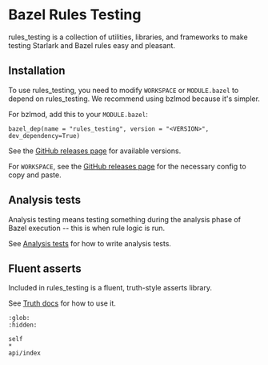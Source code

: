 # Bazel Rules Testing

rules_testing is a collection of utilities, libraries, and frameworks to make
testing Starlark and Bazel rules easy and pleasant.

## Installation

To use rules_testing, you need to modify `WORKSPACE` or `MODULE.bazel`
to depend on rules_testing. We recommend using bzlmod because it's simpler.

For bzlmod, add this to your `MODULE.bazel`:

```
bazel_dep(name = "rules_testing", version = "<VERSION>", dev_dependency=True)
```

See the [GitHub releases
page](https://github.com/bazelbuild/rules_testing/releases) for available
versions.

For `WORKSPACE`, see the [GitHub releases
page](https://github.com/bazelbuild/rules_testing/releases) for the necessary
config to copy and paste.


## Analysis tests

Analysis testing means testing something during the analysis phase of Bazel
execution -- this is when rule logic is run.

See [Analysis tests](/analysis_tests.md) for how to write analysis tests.

## Fluent asserts

Included in rules_testing is a fluent, truth-style asserts library.

See [Truth docs](/truth.md) for how to use it.


```{toctree}
:glob:
:hidden:

self
*
api/index
```
